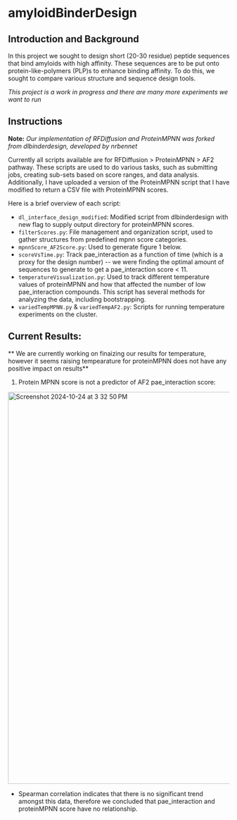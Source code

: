 # amyloidBinderDesign

## Introduction and Background
In this project we sought to design short (20-30 residue) peptide sequences that bind amyloids with high affinity. These sequences are to be put onto protein-like-polymers (PLP)s to enhance binding affinity. To do this, we sought to compare various structure and sequence design tools. 

*This project is a work in progress and there are many more experiments we want to run*

## Instructions

**Note:** *Our implementation of RFDiffusion and ProteinMPNN was forked from dlbinderdesign, developed by nrbennet*

Currently all scripts available are for RFDiffusion > ProteinMPNN > AF2 pathway. These scripts are used to do various tasks, such as submitting jobs, creating sub-sets based on score ranges, and data analysis. Additionally, I have uploaded a version of the ProteinMPNN script that I have modified to return a CSV file with ProteinMPNN scores. 

Here is a brief overview of each script:

* `dl_interface_design_modified`: Modified script from dlbinderdesign with new flag to supply output directory for proteinMPNN scores.
* `filterScores.py`: File management and organization script, used to gather structures from predefined mpnn score categories.
* `mpnnScore_AF2Score.py`: Used to generate figure 1 below.
* `scoreVsTime.py`: Track pae_interaction as a function of time (which is a proxy for the design number) -- we were finding the optimal amount of sequences to generate to get a pae_interaction score < 11.
* `temperatureVisualization.py`: Used to track different temperature values of proteinMPNN and how that affected the number of low pae_interaction compounds. This script has several methods for analyzing the data, including bootstrapping. 
* `variedTempMPNN.py` & `variedTempAF2.py`: Scripts for running temperature experiments on the cluster. 

## Current Results:

** We are currently working on finaizing our results for temperature, however it seems raising tempearature for proteinMPNN does not have any positive impact on results**

1. Protein MPNN score is not a predictor of AF2 pae_interaction score:
<img width="890" alt="Screenshot 2024-10-24 at 3 32 50 PM" src="https://github.com/user-attachments/assets/cbac05e0-c26a-4eb8-8433-647e2e7833df">

  * Spearman correlation indicates that there is no significant trend amongst this data, therefore we concluded that pae_interaction and proteinMPNN score have no relationship.
